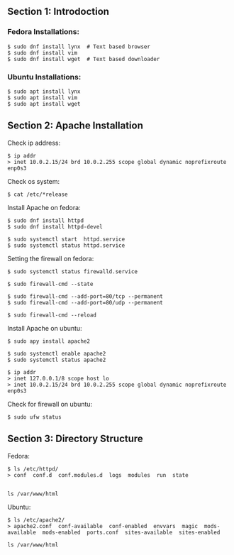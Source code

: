 
## Section 1: Introdoction

### Fedora Installations:

    $ sudo dnf install lynx  # Text based browser
    $ sudo dnf install vim
    $ sudo dnf install wget  # Text based downloader


### Ubuntu Installations:

    $ sudo apt install lynx  
    $ sudo apt install vim
    $ sudo apt install wget  


## Section 2: Apache Installation

Check ip address:

    $ ip addr       
    > inet 10.0.2.15/24 brd 10.0.2.255 scope global dynamic noprefixroute enp0s3

Check os system:

    $ cat /etc/*release


Install Apache on fedora:

    $ sudo dnf install httpd
    $ sudo dnf install httpd-devel

    $ sudo systemctl start  httpd.service
    $ sudo systemctl status httpd.service
    

Setting the firewall on fedora:

    $ sudo systemctl status firewalld.service

    $ sudo firewall-cmd --state

    $ sudo firewall-cmd --add-port=80/tcp --permanent
    $ sudo firewall-cmd --add-port=80/udp --permanent

    $ sudo firewall-cmd --reload


Install Apache on ubuntu:

    $ sudo apy install apache2

    $ sudo systemctl enable apache2
    $ sudo systemctl status apache2

    $ ip addr
    > inet 127.0.0.1/8 scope host lo
    > inet 10.0.2.15/24 brd 10.0.2.255 scope global dynamic noprefixroute enp0s3

Check for firewall on ubuntu:

    $ sudo ufw status


## Section 3: Directory Structure

Fedora:

    $ ls /etc/httpd/
    > conf  conf.d  conf.modules.d  logs  modules  run  state


    ls /var/www/html

Ubuntu:

    $ ls /etc/apache2/
    > apache2.conf  conf-available  conf-enabled  envvars  magic  mods-available  mods-enabled  ports.conf  sites-available  sites-enabled

    ls /var/www/html
